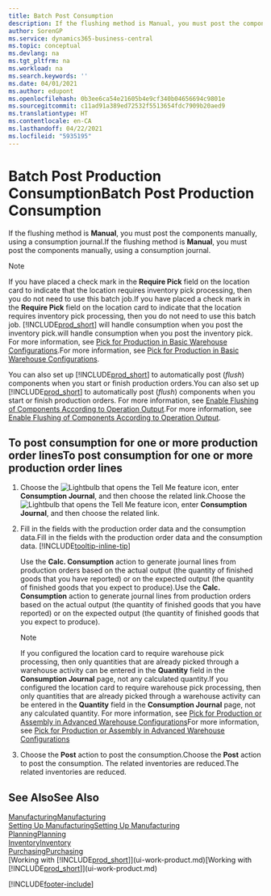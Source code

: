 ```yaml
---
title: Batch Post Consumption
description: If the flushing method is Manual, you must post the components manually, using a consumption journal.
author: SorenGP
ms.service: dynamics365-business-central
ms.topic: conceptual
ms.devlang: na
ms.tgt_pltfrm: na
ms.workload: na
ms.search.keywords: ''
ms.date: 04/01/2021
ms.author: edupont
ms.openlocfilehash: 0b3ee6ca54e21605b4e9cf340b04656694c9801e
ms.sourcegitcommit: c11ad91a389ed72532f5513654fdc7909b20aed9
ms.translationtype: HT
ms.contentlocale: en-CA
ms.lasthandoff: 04/22/2021
ms.locfileid: "5935195"
---
```

# <a name="batch-post-production-consumption"></a><span data-ttu-id="628fb-103">Batch Post Production Consumption</span><span class="sxs-lookup"><span data-stu-id="628fb-103">Batch Post Production Consumption</span></span>

<span data-ttu-id="628fb-104">If the flushing method is **Manual**, you must post the components manually, using a consumption journal.</span><span class="sxs-lookup"><span data-stu-id="628fb-104">If the flushing method is **Manual**, you must post the components manually, using a consumption journal.</span></span>  

>[!NOTE]
> <span data-ttu-id="628fb-105">If you have placed a check mark in the **Require Pick** field on the location card to indicate that the location requires inventory pick processing, then you do not need to use this batch job.</span><span class="sxs-lookup"><span data-stu-id="628fb-105">If you have placed a check mark in the **Require Pick** field on the location card to indicate that the location requires inventory pick processing, then you do not need to use this batch job.</span></span> [!INCLUDE[prod_short](includes/prod_short.md)] <span data-ttu-id="628fb-106">will handle consumption when you post the inventory pick.</span><span class="sxs-lookup"><span data-stu-id="628fb-106">will handle consumption when you post the inventory pick.</span></span> <span data-ttu-id="628fb-107">For more information, see [Pick for Production in Basic Warehouse Configurations](warehouse-how-to-pick-for-production.md#pick-for-production-in-basic-warehouse-configurations).</span><span class="sxs-lookup"><span data-stu-id="628fb-107">For more information, see [Pick for Production in Basic Warehouse Configurations](warehouse-how-to-pick-for-production.md#pick-for-production-in-basic-warehouse-configurations).</span></span>  

<span data-ttu-id="628fb-108">You can also set up [!INCLUDE[prod_short](includes/prod_short.md)] to automatically post (*flush*) components when you start or finish production orders.</span><span class="sxs-lookup"><span data-stu-id="628fb-108">You can also set up [!INCLUDE[prod_short](includes/prod_short.md)] to automatically post (*flush*) components when you start or finish production orders.</span></span> <span data-ttu-id="628fb-109">For more information, see [Enable Flushing of Components According to Operation Output](production-how-to-flush-components-according-to-operation-output.md).</span><span class="sxs-lookup"><span data-stu-id="628fb-109">For more information, see [Enable Flushing of Components According to Operation Output](production-how-to-flush-components-according-to-operation-output.md).</span></span>

## <a name="to-post-consumption-for-one-or-more-production-order-lines"></a><span data-ttu-id="628fb-110">To post consumption for one or more production order lines</span><span class="sxs-lookup"><span data-stu-id="628fb-110">To post consumption for one or more production order lines</span></span>

1. <span data-ttu-id="628fb-111">Choose the ![Lightbulb that opens the Tell Me feature](media/ui-search/search_small.png "Tell me what you want to do") icon, enter **Consumption Journal**, and then choose the related link.</span><span class="sxs-lookup"><span data-stu-id="628fb-111">Choose the ![Lightbulb that opens the Tell Me feature](media/ui-search/search_small.png "Tell me what you want to do") icon, enter **Consumption Journal**, and then choose the related link.</span></span>  
2. <span data-ttu-id="628fb-112">Fill in the fields with the production order data and the consumption data.</span><span class="sxs-lookup"><span data-stu-id="628fb-112">Fill in the fields with the production order data and the consumption data.</span></span> [!INCLUDE[tooltip-inline-tip](includes/tooltip-inline-tip_md.md)]  

    <span data-ttu-id="628fb-113">Use the **Calc. Consumption** action to generate journal lines from production orders based on the actual output (the quantity of finished goods that you have reported) or on the expected output (the quantity of finished goods that you expect to produce).</span><span class="sxs-lookup"><span data-stu-id="628fb-113">Use the **Calc. Consumption** action to generate journal lines from production orders based on the actual output (the quantity of finished goods that you have reported) or on the expected output (the quantity of finished goods that you expect to produce).</span></span>

    > [!NOTE]
    > <span data-ttu-id="628fb-114">If you configured the location card to require warehouse pick processing, then only quantities that are already picked through a warehouse activity can be entered in the **Quantity** field in the **Consumption Journal** page, not any calculated quantity.</span><span class="sxs-lookup"><span data-stu-id="628fb-114">If you configured the location card to require warehouse pick processing, then only quantities that are already picked through a warehouse activity can be entered in the **Quantity** field in the **Consumption Journal** page, not any calculated quantity.</span></span> <span data-ttu-id="628fb-115">For more information, see [Pick for Production or Assembly in Advanced Warehouse Configurations](warehouse-how-to-pick-for-internal-operations-in-advanced-warehousing.md)</span><span class="sxs-lookup"><span data-stu-id="628fb-115">For more information, see [Pick for Production or Assembly in Advanced Warehouse Configurations](warehouse-how-to-pick-for-internal-operations-in-advanced-warehousing.md)</span></span>

3. <span data-ttu-id="628fb-116">Choose the **Post** action to post the consumption.</span><span class="sxs-lookup"><span data-stu-id="628fb-116">Choose the **Post** action to post the consumption.</span></span> <span data-ttu-id="628fb-117">The related inventories are reduced.</span><span class="sxs-lookup"><span data-stu-id="628fb-117">The related inventories are reduced.</span></span>

## <a name="see-also"></a><span data-ttu-id="628fb-118">See Also</span><span class="sxs-lookup"><span data-stu-id="628fb-118">See Also</span></span>

[<span data-ttu-id="628fb-119">Manufacturing</span><span class="sxs-lookup"><span data-stu-id="628fb-119">Manufacturing</span></span>](production-manage-manufacturing.md)  
[<span data-ttu-id="628fb-120">Setting Up Manufacturing</span><span class="sxs-lookup"><span data-stu-id="628fb-120">Setting Up Manufacturing</span></span>](production-configure-production-processes.md)  
[<span data-ttu-id="628fb-121">Planning</span><span class="sxs-lookup"><span data-stu-id="628fb-121">Planning</span></span>](production-planning.md)  
[<span data-ttu-id="628fb-122">Inventory</span><span class="sxs-lookup"><span data-stu-id="628fb-122">Inventory</span></span>](inventory-manage-inventory.md)  
[<span data-ttu-id="628fb-123">Purchasing</span><span class="sxs-lookup"><span data-stu-id="628fb-123">Purchasing</span></span>](purchasing-manage-purchasing.md)  
<span data-ttu-id="628fb-124">[Working with [!INCLUDE[prod_short](includes/prod_short.md)]](ui-work-product.md)</span><span class="sxs-lookup"><span data-stu-id="628fb-124">[Working with [!INCLUDE[prod_short](includes/prod_short.md)]](ui-work-product.md)</span></span>  

[!INCLUDE[footer-include](includes/footer-banner.md)]
